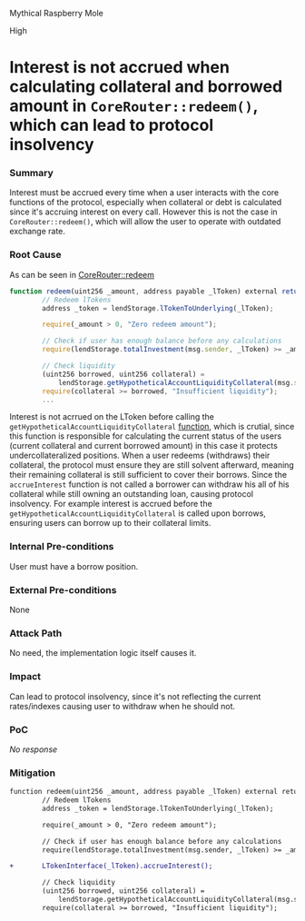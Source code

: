 Mythical Raspberry Mole

High

# Interest is not accrued when calculating collateral and borrowed amount in `CoreRouter::redeem()`, which can lead to protocol insolvency

### Summary

Interest must be accrued every time when a user interacts with the core functions of the protocol, especially when collateral or debt is calculated since it's accruing interest on every call. However this is not the case in `CoreRouter::redeem()`, which will allow the user to operate with outdated exchange rate.

### Root Cause

As can be seen in [CoreRouter::redeem](https://github.com/sherlock-audit/2025-05-lend-audit-contest/blob/3c97677544cf993c9f7be18d423bd3b5e5a62dd9/Lend-V2/src/LayerZero/CoreRouter.sol#L100-L112)

```javascript
function redeem(uint256 _amount, address payable _lToken) external returns (uint256) {
        // Redeem lTokens
        address _token = lendStorage.lTokenToUnderlying(_lToken);

        require(_amount > 0, "Zero redeem amount");

        // Check if user has enough balance before any calculations
        require(lendStorage.totalInvestment(msg.sender, _lToken) >= _amount, "Insufficient balance");

        // Check liquidity
        (uint256 borrowed, uint256 collateral) =
            lendStorage.getHypotheticalAccountLiquidityCollateral(msg.sender, LToken(_lToken), _amount, 0);
        require(collateral >= borrowed, "Insufficient liquidity");
        ...
```

Interest is not acrrued on the LToken before calling the `getHypotheticalAccountLiquidityCollateral` [function](https://github.com/sherlock-audit/2025-05-lend-audit-contest/blob/3c97677544cf993c9f7be18d423bd3b5e5a62dd9/Lend-V2/src/LayerZero/LendStorage.sol#L385-L466), which is crutial, since this function is responsible for calculating the current status of the users (current collateral and current borrowed amount) in this case it protects undercollateralized positions. When a user redeems (withdraws) their collateral, the protocol must ensure they are still solvent afterward, meaning their remaining collateral is still sufficient to cover their borrows. Since the `accrueInterest` function is not called a borrower can withdraw his all of his collateral while still owning an outstanding loan, causing protocol insolvency. For example interest is accrued before the `getHypotheticalAccountLiquidityCollateral` is called upon borrows, ensuring users can borrow up to their collateral limits.

### Internal Pre-conditions

User must have a borrow position.

### External Pre-conditions

None

### Attack Path

No need, the implementation logic itself causes it.

### Impact

Can lead to protocol insolvency, since it's not reflecting the current rates/indexes causing user to withdraw when he should not.

### PoC

_No response_

### Mitigation


```diff
function redeem(uint256 _amount, address payable _lToken) external returns (uint256) {
        // Redeem lTokens
        address _token = lendStorage.lTokenToUnderlying(_lToken);

        require(_amount > 0, "Zero redeem amount");

        // Check if user has enough balance before any calculations
        require(lendStorage.totalInvestment(msg.sender, _lToken) >= _amount, "Insufficient balance");

+       LTokenInterface(_lToken).accrueInterest();

        // Check liquidity
        (uint256 borrowed, uint256 collateral) =
            lendStorage.getHypotheticalAccountLiquidityCollateral(msg.sender, LToken(_lToken), _amount, 0);
        require(collateral >= borrowed, "Insufficient liquidity");
```